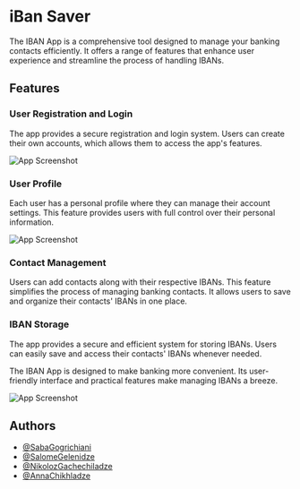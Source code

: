 # iBan Saver

The IBAN App is a comprehensive tool designed to manage your banking contacts efficiently. It offers a range of features that enhance user experience and streamline the process of handling IBANs.

## Features

### User Registration and Login
The app provides a secure registration and login system. Users can create their own accounts, which allows them to access the app's features.

![App Screenshot](https://i.ibb.co/WnwsX7D/Screenshot-2024-01-13-at-22-51-26.png)

### User Profile
Each user has a personal profile where they can manage their account settings. This feature provides users with full control over their personal information.

![App Screenshot](https://i.ibb.co/Y7S2RLP/Screenshot-2024-01-13-at-22-51-58.png)

### Contact Management
Users can add contacts along with their respective IBANs. This feature simplifies the process of managing banking contacts. It allows users to save and organize their contacts' IBANs in one place.

### IBAN Storage
The app provides a secure and efficient system for storing IBANs. Users can easily save and access their contacts' IBANs whenever needed.

The IBAN App is designed to make banking more convenient. Its user-friendly interface and practical features make managing IBANs a breeze.


![App Screenshot](https://i.ibb.co/rQvKdf4/Screenshot-2024-01-13-at-22-53-39.png)
## Authors

- [@SabaGogrichiani](https://github.com/WhereIsPumpkin)
- [@SalomeGelenidze](https://github.com/salomege)
- [@NikolozGachechiladze](https://github.com/nikagacho)
- [@AnnaChikhladze](https://github.com/WhereIsPumpkin)


